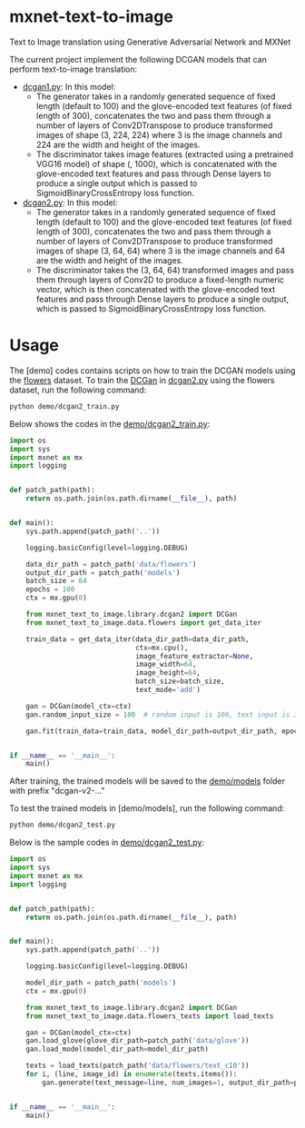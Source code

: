 # mxnet-text-to-image

Text to Image translation using Generative Adversarial Network and MXNet

The current project implement the following DCGAN models that can perform text-to-image translation:

* [dcgan1.py](mxnet_text_to_image/library/dcgan1.py): In this model:
    * The generator takes in a randomly generated sequence of fixed length (default to 100) and the glove-encoded text features (of fixed length
    of 300), concatenates the two and pass them through a number of layers of Conv2DTranspose to produce 
    transformed images of shape (3, 224, 224) where 3 is the image channels and 224 are the width and height of
    the images. 
    * The discriminator takes image features (extracted using a pretrained VGG16 model) of shape (, 1000), which
    is concatenated with the glove-encoded text features and pass through Dense layers to produce a single output
    which is passed to SigmoidBinaryCrossEntropy loss function.
* [dcgan2.py](mxnet_text_to_image/library/dcgan2.py): In this model:
    * The generator takes in a randomly generated sequence of fixed length (default to 100) and the glove-encoded text features (of fixed length 
    of 300), concatenates the two and pass them through a number of layers of Conv2DTranspose to produce
    transformed images of shape (3, 64, 64) where 3 is the image channels and 64 are the width and height of 
    the images.
    * The discriminator takes the (3, 64, 64) transformed images and pass them through layers of Conv2D to produce
    a fixed-length numeric vector, which is then concatenated with the glove-encoded text features and pass through
    Dense layers to produce a single output, which is passed to SigmoidBinaryCrossEntropy loss function.
    
# Usage

The [demo] codes contains scripts on how to train the DCGAN models using the [flowers](http://www.robots.ox.ac.uk/~vgg/data/flowers/102/)
dataset. To train the [DCGan](mxnet_text_to_image/library/dcgan2.py) in [dcgan2.py](mxnet_text_to_image/library/dcgan2.py)
using the flowers dataset, run the following command:

```bash
python demo/dcgan2_train.py
```

Below shows the codes in the [demo/dcgan2_train.py](demo/dcgan2_train.py):

```python
import os
import sys
import mxnet as mx
import logging


def patch_path(path):
    return os.path.join(os.path.dirname(__file__), path)


def main():
    sys.path.append(patch_path('..'))

    logging.basicConfig(level=logging.DEBUG)

    data_dir_path = patch_path('data/flowers')
    output_dir_path = patch_path('models')
    batch_size = 64
    epochs = 100
    ctx = mx.gpu(0)

    from mxnet_text_to_image.library.dcgan2 import DCGan
    from mxnet_text_to_image.data.flowers import get_data_iter

    train_data = get_data_iter(data_dir_path=data_dir_path,
                               ctx=mx.cpu(),
                               image_feature_extractor=None,
                               image_width=64,
                               image_height=64,
                               batch_size=batch_size,
                               text_mode='add')

    gan = DCGan(model_ctx=ctx)
    gan.random_input_size = 100  # random input is 100, text input is 300

    gan.fit(train_data=train_data, model_dir_path=output_dir_path, epochs=epochs, batch_size=batch_size)


if __name__ == '__main__':
    main()
```

After training, the trained models will be saved to the [demo/models](demo/models) folder with prefix "dcgan-v2-..."

To test the trained models in [demo/models], run the following command:

```bash
python demo/dcgan2_test.py
```

Below is the sample codes in [demo/dcgan2_test.py](demo/dcgan2_test.py):

```python
import os
import sys
import mxnet as mx
import logging


def patch_path(path):
    return os.path.join(os.path.dirname(__file__), path)


def main():
    sys.path.append(patch_path('..'))

    logging.basicConfig(level=logging.DEBUG)

    model_dir_path = patch_path('models')
    ctx = mx.gpu(0)

    from mxnet_text_to_image.library.dcgan2 import DCGan
    from mxnet_text_to_image.data.flowers_texts import load_texts

    gan = DCGan(model_ctx=ctx)
    gan.load_glove(glove_dir_path=patch_path('data/glove'))
    gan.load_model(model_dir_path=model_dir_path)

    texts = load_texts(patch_path('data/flowers/text_c10'))
    for i, (line, image_id) in enumerate(texts.items()):
        gan.generate(text_message=line, num_images=1, output_dir_path=patch_path('output'))


if __name__ == '__main__':
    main()

```
